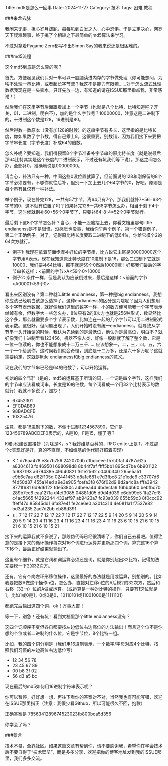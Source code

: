 Title: md5是怎么一回事
Date: 2024-11-27
Category: 技术
Tags: 困难,教程

###来龙去脉

我闲来无事，担心岁月蹉跎，每每见到白发之人，心中恐惧。于是立定决心，网罗天下疑难琐事，终于挑了个相较之下最简单的md5算法来学习。

不过对拿着Pygame Zero都写不出Simon Say的我来说还是很困难的。

###md5流程

这个md5到底是怎么算的呢？

首先，方便起见我们只对一串可以一股脑读进内存的字节做处理（你可能想问，为啥不处理一串比特，或者超长字节流？我这不是能力有限嘛……对于怎么流式处理数据我现在是一头雾水，只好先放一边，有知道的请在ISSUE那里指点我，非常感谢！）

然后我们在这串字节后面跟着加上一个字节（也就是八个比特，比特知道吧？开关，01，二进制，明白不），加的是什么字节呢？10000000，注意这是二进制下的，十进制这个数是128，16进制是80。

然后得数一数原本（没有加128的时候）的这串字节有多长，这里指的是比特长度，你如果数了字节数，得自己乘上8。这很重要，别数错，因为我们接下来要把字节串长度（字节长度）补成64的倍数。

怎么补呢？要知道，我们得预留8个字节准备补字节串的原比特长度（就是说最后那64比特其实是这个长度的二进制表示，不过还有坑我们等下说）。那这之间怎么办，全部补0，准确地说是00000000。

请当心，补法只有一种，中间这些0没位置就算了，但前面说的128和刚保留的8个字节必须要有，不够你就往后补，但别一下加上去几个64字节的0，好吧。原则是每个串有且仅有一种补法。

举个例子，现在补完128，一共有57字节，离64只有7个，那我们就补7+56=63个字节的0，这不就有位置了吗？如果补完128一共68字节怎么办，相当于剩下4个字节，这时候就别补60+56个0字节了，只要补64-8-4=52个0字节就行。

最后剩下这8个字节怎么补？当心，不能一股脑摆上去，你看文档里那句little endianenss是不是很怪，没感觉也没事，我给你举两个例子，第一个错误例子，第二个正确例子。对了，记得原比特长度要取二进制下的低64位，你给它模个2的64次方就行。

- 例子1: 我现在拿着前面步骤补好位的字节串，比方说它末尾是00000000这个字节用A表示。现在我知道原比特长度在10进制下是16，那么二进制下它就是10000，我们要补64比特，那不就是59个0然后10000嘛！好那我们最后的字节串长这样：<前面的字节>A<59个0>10000
- 例子2: 条件一样，但是我认为应该倒过来，最后是这样：<前面的字节>A00001<59个0>

看出来区别没有？第二种就叫little endianness，第一种是big endianness。我想你应该已经明白该怎么选择了。这种endianness的区分是为啥呢？因为人们想用多个字节表示数据，就好像我们这里的数字一样，小的数方便可能我一个字节表示绰绰有余，但数字大一些怎么办，8位只有2的8次方也就是256种形式，数显然比这个多，那么就需要多个字节表示数，比如连在一起的几个字节可以用二进制形式表示数。这很好，但问题出现了，人们开始时没有统一endianness，就导致从字节串一头开始读的时候，我认为先读到的是最低位，他认为是最高位，明白不？就好像我们十进制里看123456，机器不像人类，好像一股脑就了解了整个数，它是一位一位读的，你也不能想象成十二万三千……应该想象一，二，三，四，五，六一个一个给到你。这时候我们就会奇怪，到底是十二万多，还是六十多万呢？这就需要约定，这就是little endianness和big endianness的意义。

现在我们的字节串已经是64的倍数了，可以开始运算。

初始的四个“词”（是的，md5的运算基于所谓的词，一个词是四个字节，这样我们的字节串应该看成词串，长度是16的倍数，每个词看成一个用32个比特表示的数就行）我就不多说了，照抄！

- 67452301
- EFCDAB89
- 98BADCFE
- 10325476

注意，都是16进制下的数，不像十进制1234567890，它们是123456789ABCDEF0表示的，A是10，F是15，懂了吧？

K和s也建议直接抄（为啥是K，s？我抄维基百科的，RFC editor上是T，不过那个c实现好是好，真的不直观，不如维基的伪代码好照着实现）

- K：d76aa478 e8c7b756 242070db  c1bdceee  f57c0faf  4787c62a  a8304613  fd469501  698098d8  8b44f7af  ffff5bb1  895cd7be  6b901122  fd987193  a679438e  49b40821  f61e2562  c040b340  265e5a51  e9b6c7aa  d62f105d  02441453  d8a1e681  e7d3fbc8  21e1cde6  c33707d6  f4d50d87  455a14ed  a9e3e905  fcefa3f8  676f02d9  8d2a4c8a  fffa3942  8771f681  6d9d6122  fde5380c  a4beea44  4bdecfa9  f6bb4b60  bebfbc70  289b7ec6  eaa127fa  d4ef3085  04881d05  d9d4d039  e6db99e5  1fa27cf8  c4ac5665  f4292244  432aff97  ab9423a7  fc93a039  655b59c3  8f0ccc92  ffeff47d  85845dd1  6fa87e4f  fe2ce6e0  a3014314  4e0811a1  f7537e82  bd3af235  2ad7d2bb  eb86d391
- s：7 12 17 22 7 12 17 22  7 12 17 22  7 12 17 22 5  9 14 20  5  9 14 20  5  9 14 20  5  9 14 20 4 11 16 23 4 11 16 23  4 11 16 23  4 11 16 23 6 10 15 21  6 10 15 21  6 10 15 21  6 10 15 21

接下来的运算我就不多说了，那段伪代码已经很清晰了，你们自己去看吧。值得注意的是接下来的循环操作每次对16个词进行运算并更新那四个词，算完这16个算下16个，最后正好结束就输出了。

这里有个细节，就是它词和词运算必须还是词，就是你别超出32比特，记得加法完要模一下2的32次方。

还有，它有个向左环形移位操作，这里最好的办法就是用或运算，别想别的。比如我要把数A做这个操作n位，怎么办，直接对左移n位的A后模2的32次方，然后和右移（32-n）位的A做或运算。（或运算是一种对比特的操作，只要有1这位就是1，比如1或0是1，0或0是0，10110101或11001000是11111101）

都跑完后输出这四个词，ok！万事大吉！

等一下，别急！还有坑！看到文档里那个little endianness没有？

这四个词顺序不变但各自都要按左边低位右边高位的方法输出！而且这个位不是你想的个位或者二进制的什么位，它是字节位，8个比特一组。

比如，我的四个词分别是（我们用16进制表示，一个数字/字母对应4个比特，按照我们习惯的左边高位右边低位写）

- 12 34 56 78
- 23 45 67 89
- 00 b8 3f 02
- 56 d3 a5 bc

现在最后的md5如何用16进制字符串表示呢？

你可以暂停，好好想一想，再往下看你的答案对不对，当然我也有可能写错，欢迎在ISSUE那里指正（注意：我很少看Github，所以可能很久不回，抱歉）

正确答案是 7856341289674523023fb800bca5d356

你学会了吗？

###赠言

技术不易，全靠社区。如果这篇文章有帮到你，请不要感谢我，希望你在学会技术后不要自得于“技术壁垒”，而是多多分享，欢迎把你的博客地址发到我的ISSUE那里，我们多多交流。
